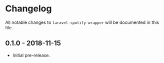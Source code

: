 # Changelog

All notable changes to `laravel-spotify-wrapper` will be documented in this file.

## 0.1.0 - 2018-11-15

- Initial pre-release.
